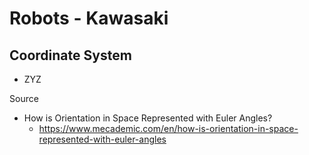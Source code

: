 # Robots - Kawasaki

## Coordinate System

* ZYZ

Source

* How is Orientation in Space Represented with Euler Angles?
  * https://www.mecademic.com/en/how-is-orientation-in-space-represented-with-euler-angles
